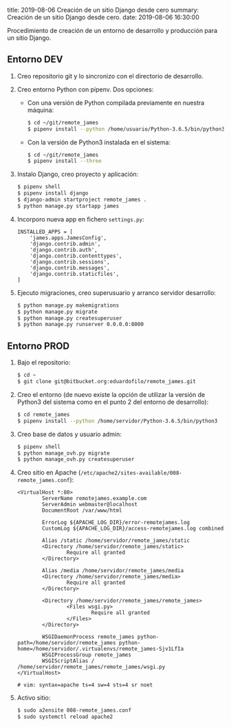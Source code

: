 title: 2019-08-06 Creación de un sitio Django desde cero
summary: Creación de un sitio Django desde cero.
date: 2019-08-06 16:30:00


Procedimiento de creación de un entorno de desarrollo y producción para un sitio Django.

## Entorno DEV

1. Creo repositorio git y lo sincronizo con el directorio de desarrollo.
2. Creo entorno Python con pipenv. Dos opciones:

    * Con una versión de Python compilada previamente en nuestra máquina:

        ```bash
        $ cd ~/git/remote_james
        $ pipenv install --python /home/usuario/Python-3.6.5/bin/python3
        ```

    * Con la versión de Python3 instalada en el sistema:

        ```bash
        $ cd ~/git/remote_james
        $ pipenv install --three
        ```

3. Instalo Django, creo proyecto y aplicación:

    ```bash
    $ pipenv shell
    $ pipenv install django
    $ django-admin startproject remote_james .
    $ python manage.py startapp james
    ```

4. Incorporo nueva app en fichero `settings.py`:

    ```
    INSTALLED_APPS = [
        'james.apps.JamesConfig',
        'django.contrib.admin',
        'django.contrib.auth',
        'django.contrib.contenttypes',
        'django.contrib.sessions',
        'django.contrib.messages',
        'django.contrib.staticfiles',
    ]
    ```

5. Ejecuto migraciones, creo superusuario y arranco servidor desarrollo:

    ```bash
    $ python manage.py makemigrations
    $ python manage.py migrate
    $ python manage.py createsuperuser
    $ python manage.py runserver 0.0.0.0:8000
    ```

## Entorno PROD

1. Bajo el repositorio:

    ```bash
    $ cd ~
    $ git clone git@bitbucket.org:eduardofilo/remote_james.git
    ```

2. Creo el entorno (de nuevo existe la opción de utilizar la versión de Python3 del sistema como en el punto 2 del entorno de desarrollo):

    ```bash
    $ cd remote_james
    $ pipenv install --python /home/servidor/Python-3.6.5/bin/python3
    ```

3. Creo base de datos y usuario admin:

    ```bash
    $ pipenv shell
    $ python manage_ovh.py migrate
    $ python manage_ovh.py createsuperuser
    ```

4. Creo sitio en Apache (`/etc/apache2/sites-available/008-remote_james.conf`):

    ```
    <VirtualHost *:80>
            ServerName remotejames.example.com
            ServerAdmin webmaster@localhost
            DocumentRoot /var/www/html

            ErrorLog ${APACHE_LOG_DIR}/error-remotejames.log
            CustomLog ${APACHE_LOG_DIR}/access-remotejames.log combined

            Alias /static /home/servidor/remote_james/static
            <Directory /home/servidor/remote_james/static>
                    Require all granted
            </Directory>

            Alias /media /home/servidor/remote_james/media
            <Directory /home/servidor/remote_james/media>
                    Require all granted
            </Directory>

            <Directory /home/servidor/remote_james/remote_james>
                    <Files wsgi.py>
                            Require all granted
                    </Files>
            </Directory>

            WSGIDaemonProcess remote_james python-path=/home/servidor/remote_james python-home=/home/servidor/.virtualenvs/remote_james-Sjv1LfIa
            WSGIProcessGroup remote_james
            WSGIScriptAlias / /home/servidor/remote_james/remote_james/wsgi.py
    </VirtualHost>

    # vim: syntax=apache ts=4 sw=4 sts=4 sr noet
    ```

5. Activo sitio:

    ```bash
    $ sudo a2ensite 008-remote_james.conf
    $ sudo systemctl reload apache2
    ```
